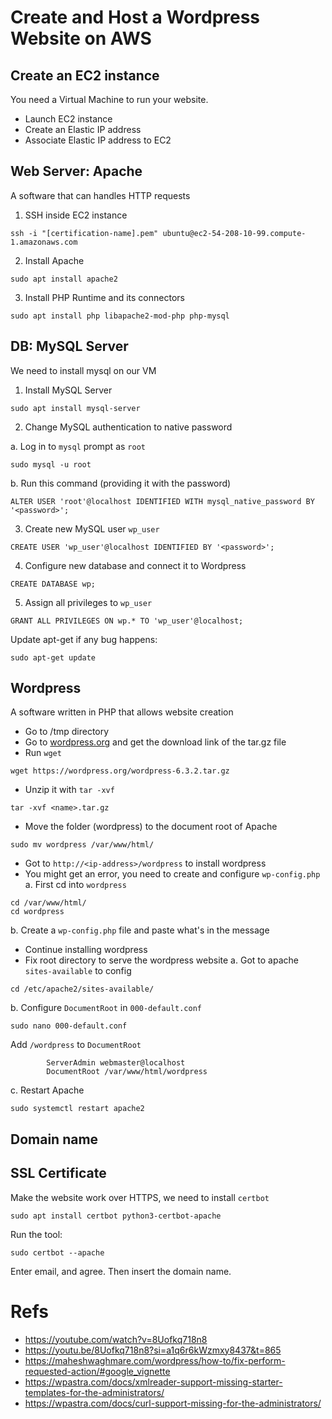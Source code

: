 # Create and Host a Wordpress Website on AWS

## Create an EC2 instance

You need a Virtual Machine to run your website.

- Launch EC2 instance
- Create an Elastic IP address
- Associate Elastic IP address to EC2

## Web Server: Apache

A software that can handles HTTP requests

1. SSH inside EC2 instance

```
ssh -i "[certification-name].pem" ubuntu@ec2-54-208-10-99.compute-1.amazonaws.com
```

2. Install Apache

```
sudo apt install apache2
```

3. Install PHP Runtime and its connectors

```
sudo apt install php libapache2-mod-php php-mysql
```

## DB: MySQL Server

We need to install mysql on our VM

1. Install MySQL Server

```
sudo apt install mysql-server
```

2. Change MySQL authentication to native password

a. Log in to `mysql` prompt as `root`

```
sudo mysql -u root
```

b. Run this command (providing it with the password)

```
ALTER USER 'root'@localhost IDENTIFIED WITH mysql_native_password BY '<password>';
```

3. Create new MySQL user `wp_user`

```
CREATE USER 'wp_user'@localhost IDENTIFIED BY '<password>';
```

4. Configure new database and connect it to Wordpress

```
CREATE DATABASE wp;
```

5. Assign all privileges to `wp_user`

```
GRANT ALL PRIVILEGES ON wp.* TO 'wp_user'@localhost;
```

Update apt-get if any bug happens:

```
sudo apt-get update
```

## Wordpress

A software written in PHP that allows website creation

- Go to /tmp directory
- Go to [wordpress.org](https://wordpress.org/) and get the download link of the tar.gz file
- Run `wget`

```
wget https://wordpress.org/wordpress-6.3.2.tar.gz
```

- Unzip it with `tar -xvf`

```
tar -xvf <name>.tar.gz
```

- Move the folder (wordpress) to the document root of Apache

```
sudo mv wordpress /var/www/html/
```

- Got to `http://<ip-address>/wordpress` to install wordpress
- You might get an error, you need to create and configure `wp-config.php`
  a. First cd into `wordpress`

```
cd /var/www/html/
cd wordpress
```

b. Create a `wp-config.php` file and paste what's in the message

- Continue installing wordpress
- Fix root directory to serve the wordpress website
  a. Got to apache `sites-available` to config

```
cd /etc/apache2/sites-available/

```

b. Configure `DocumentRoot` in `000-default.conf `

```
sudo nano 000-default.conf
```

Add `/wordpress` to `DocumentRoot`

```
        ServerAdmin webmaster@localhost
        DocumentRoot /var/www/html/wordpress
```

c. Restart Apache

```
sudo systemctl restart apache2
```

## Domain name

## SSL Certificate

Make the website work over HTTPS, we need to install `certbot`

```
sudo apt install certbot python3-certbot-apache
```

Run the tool:

```
sudo certbot --apache
```

Enter email, and agree. Then insert the domain name.

# Refs

- https://youtube.com/watch?v=8Uofkq718n8
- https://youtu.be/8Uofkq718n8?si=a1q6r6kWzmxy8437&t=865
- https://maheshwaghmare.com/wordpress/how-to/fix-perform-requested-action/#google_vignette
- https://wpastra.com/docs/xmlreader-support-missing-starter-templates-for-the-administrators/
- https://wpastra.com/docs/curl-support-missing-for-the-administrators/
